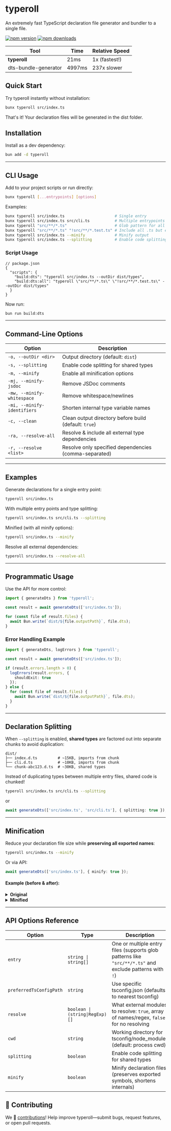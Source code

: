 # typeroll

An extremely fast TypeScript declaration file generator and bundler to a single file.

[![npm version](https://img.shields.io/npm/v/typeroll.svg?style=flat-square)](https://www.npmjs.com/package/typeroll)
[![npm downloads](https://img.shields.io/npm/dm/typeroll.svg?style=flat-square)](https://www.npmjs.com/package/typeroll)

| Tool                  | Time    | Relative Speed  |
|-----------------------|---------|-----------------|
| **typeroll**          | 21ms    | 1x (fastest!)   |
| dts-bundle-generator  | 4997ms  | 237x slower     |

## Quick Start

Try typeroll instantly without installation:

```bash
bunx typeroll src/index.ts
```

That's it! Your declaration files will be generated in the dist folder.

## Installation

Install as a dev dependency:

```bash
bun add -d typeroll
```

---

## CLI Usage

Add to your project scripts or run directly:

```bash
bunx typeroll [...entrypoints] [options]
```

Examples:
```bash
bunx typeroll src/index.ts               		# Single entry
bunx typeroll src/index.ts src/cli.ts    		# Multiple entrypoints
bunx typeroll "src/**/*.ts"              		# Glob pattern for all .ts files in src
bunx typeroll "src/**/*.ts" "!src/**/*.test.ts" # Include all .ts but exclude test files
bunx typeroll src/index.ts --minify      		# Minify output
bunx typeroll src/index.ts --splitting   		# Enable code splitting
```

### Script Usage

```jsonc
// package.json
{
  "scripts": {
    "build:dts": "typeroll src/index.ts --outDir dist/types",
    "build:dts:all": "typeroll \"src/**/*.ts\" \"!src/**/*.test.ts\" --outDir dist/types"
  }
}
```

Now run:

```bash
bun run build:dts
```

---

## Command-Line Options

| Option                             | Description                                                             |
|-------------------------------------|-------------------------------------------------------------------------|
| `-o, --outDir <dir>`                | Output directory (default: `dist`)                                      |
| `-s, --splitting`                   | Enable code splitting for shared types                                  |
| `-m, --minify`                      | Enable all minification options                                         |
| `-mj, --minify-jsdoc`               | Remove JSDoc comments                                                   |
| `-mw, --minify-whitespace`          | Remove whitespace/newlines                                              |
| `-mi, --minify-identifiers`         | Shorten internal type variable names                                    |
| `-c, --clean`                       | Clean output directory before build (default: `true`)                   |
| `-ra, --resolve-all`                | Resolve & include all external type dependencies                        |
| `-r, --resolve <list>`              | Resolve only specified dependencies (comma-separated)                   |

---

## Examples

Generate declarations for a single entry point:
```bash
typeroll src/index.ts
```

With multiple entry points and type splitting:
```bash
typeroll src/index.ts src/cli.ts --splitting
```

Minified (with all minify options):
```bash
typeroll src/index.ts --minify
```

Resolve all external dependencies:
```bash
typeroll src/index.ts --resolve-all
```

---

## Programmatic Usage

Use the API for more control:

```ts
import { generateDts } from 'typeroll';

const result = await generateDts(['src/index.ts']);

for (const file of result.files) {
  await Bun.write(`dist/${file.outputPath}`, file.dts);
}
```

### Error Handling Example

```ts
import { generateDts, logErrors } from 'typeroll';

const result = await generateDts(['src/index.ts']);

if (result.errors.length > 0) {
  logErrors(result.errors, {
	shouldExit: true
  });
} else {
  for (const file of result.files) {
    await Bun.write(`dist/${file.outputPath}`, file.dts);
  }
}
```

---

## Declaration Splitting

When `--splitting` is enabled, **shared types** are factored out into separate chunks to avoid duplication:

```
dist/
├── index.d.ts         # ~15KB, imports from chunk
├── cli.d.ts           # ~10KB, imports from chunk
└── chunk-abc123.d.ts  # ~30KB, shared types
```

Instead of duplicating types between multiple entry files, shared code is chunked!

```bash
typeroll src/index.ts src/cli.ts --splitting
```
or
```ts
await generateDts(['src/index.ts', 'src/cli.ts'], { splitting: true });
```

---

## Minification

Reduce your declaration file size while **preserving all exported names**:

```bash
typeroll src/index.ts --minify
```

Or via API:
```ts
await generateDts(['src/index.ts'], { minify: true });
```

#### Example (before & after):

<details>
<summary><b>Original</b></summary>

```ts
type DeepPartial<T> = { [P in keyof T]? : DeepPartial<T[P]> };
interface Response<T> {
  data: T;
  error?: string;
  meta?: Record<string, unknown>;
}
declare function fetchData<T>(url: string, options?: RequestInit): Promise<Response<T>>;
export { fetchData, Response, DeepPartial };
```
</details>

<details>
<summary><b>Minified</b></summary>

```ts
type e<T>={[P in keyof T]?:e<T[P]>};
interface t<T>{data:T;error?:string;meta?:Record<string,unknown>;}
declare function r<T>(url:string,options?:RequestInit):Promise<t<T>>;
export{r as fetchData,t as Response,e as DeepPartial};
```
</details>

---

## API Options Reference

| Option                   | Type                            | Description                                                                                                |
|--------------------------|---------------------------------|------------------------------------------------------------------------------------------------------------|
| `entry`                  | `string \| string[]`            | One or multiple entry files (supports glob patterns like `"src/**/*.ts"` and exclude patterns with `!`)     |
| `preferredTsConfigPath`  | `string`                        | Use specific tsconfig.json (defaults to nearest tsconfig)                                                  |
| `resolve`                | `boolean \| (string\|RegExp)[]` | What external modules to resolve: `true`, array of names/regex, `false` for no resolving                   |
| `cwd`                    | `string`                        | Working directory for tsconfig/node_modules (default: process cwd)                                         |
| `splitting`              | `boolean`                       | Enable code splitting for shared types                                                                     |
| `minify`                 | `boolean`                       | Minify declaration files (preserves exported symbols, shortens internals)                                  |

## 🤝 Contributing

We 💙 [contributions](CONTRIBUTING.md)!
Help improve typeroll—submit bugs, request features, or open pull requests.
